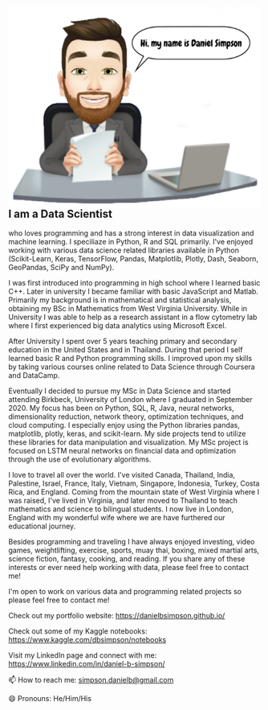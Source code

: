 <img align="right" width="550" height="400" src="Daniel_Avatar.png">

## I am a Data Scientist 
who loves programming and has a strong interest in data visualization and machine learning. I speciliaze in Python, R and SQL primarily. I've enjoyed working with various data science related libraries available in Python (Scikit-Learn, Keras, TensorFlow, Pandas, Matplotlib, Plotly, Dash, Seaborn, GeoPandas, SciPy and NumPy).

I was first introduced into programming in high school where I learned basic C++. Later in university I became familiar with basic JavaScript and Matlab. Primarily my background is in mathematical and statistical analysis, obtaining my BSc in Mathematics from West Virginia University. While in University I was able to help as a research assistant in a flow cytometry lab where I first experienced big data analytics using Microsoft Excel.

After University I spent over 5 years teaching primary and secondary education in the United States and in Thailand. During that period I self learned basic R and Python programming skills. I improved upon my skills by taking various courses online related to Data Science through Coursera and DataCamp.

Eventually I decided to pursue my MSc in Data Science and started attending Birkbeck, University of London where I graduated in September 2020. My focus has been on Python, SQL, R, Java, neural networks, dimensionality reduction, network theory, optimization techniques, and cloud computing. I especially enjoy using the Python libraries pandas, matplotlib, plotly, keras, and scikit-learn. My side projects tend to utilize these libraries for data manipulation and visualization. My MSc project is focused on LSTM neural networks on financial data and optimization through the use of evolutionary algorithms.

I love to travel all over the world. I've visited Canada, Thailand, India, Palestine, Israel, France, Italy, Vietnam, Singapore, Indonesia, Turkey, Costa Rica, and England. Coming from the mountain state of West Virginia where I was raised, I've lived in Virginia, and later moved to Thailand to teach mathematics and science to bilingual students. I now live in London, England with my wonderful wife where we are have furthered our educational journey.

Besides programming and traveling I have always enjoyed investing, video games, weightlifting, exercise, sports, muay thai, boxing, mixed martial arts, science fiction, fantasy, cooking, and reading. If you share any of these interests or ever need help working with data, please feel free to contact me!

I'm open to work on various data and programming related projects so please feel free to contact me!

Check out my portfolio website: https://danielbsimpson.github.io/

Check out some of my Kaggle notebooks: https://www.kaggle.com/dbsimpson/notebooks

Visit my LinkedIn page and connect with me: https://www.linkedin.com/in/daniel-b-simpson/

📫 How to reach me: simpson.danielb@gmail.com

😄 Pronouns: He/Him/His

